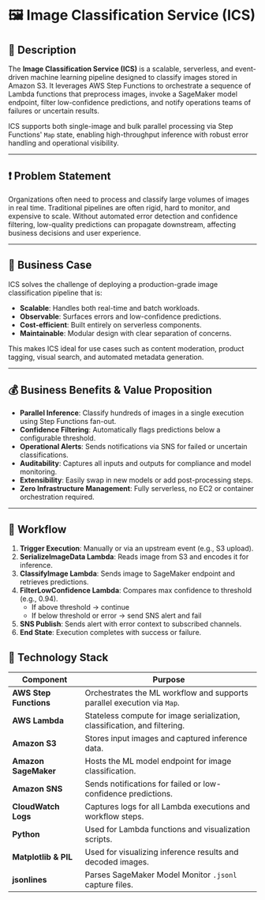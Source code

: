 # 🖼️ Image Classification Service (ICS)

## 📜 Description
The **Image Classification Service (ICS)** is a scalable, serverless, and event-driven machine learning pipeline designed to classify images stored in Amazon S3. It leverages AWS Step Functions to orchestrate a sequence of Lambda functions that preprocess images, invoke a SageMaker model endpoint, filter low-confidence predictions, and notify operations teams of failures or uncertain results.

ICS supports both single-image and bulk parallel processing via Step Functions' `Map` state, enabling high-throughput inference with robust error handling and operational visibility.

---

## ❗ Problem Statement
Organizations often need to process and classify large volumes of images in real time. Traditional pipelines are often rigid, hard to monitor, and expensive to scale. Without automated error detection and confidence filtering, low-quality predictions can propagate downstream, affecting business decisions and user experience.

---

## 💼 Business Case
ICS solves the challenge of deploying a production-grade image classification pipeline that is:
- **Scalable**: Handles both real-time and batch workloads.
- **Observable**: Surfaces errors and low-confidence predictions.
- **Cost-efficient**: Built entirely on serverless components.
- **Maintainable**: Modular design with clear separation of concerns.

This makes ICS ideal for use cases such as content moderation, product tagging, visual search, and automated metadata generation.

---

## 💰 Business Benefits & Value Proposition
- **Parallel Inference**: Classify hundreds of images in a single execution using Step Functions fan-out.
- **Confidence Filtering**: Automatically flags predictions below a configurable threshold.
- **Operational Alerts**: Sends notifications via SNS for failed or uncertain classifications.
- **Auditability**: Captures all inputs and outputs for compliance and model monitoring.
- **Extensibility**: Easily swap in new models or add post-processing steps.
- **Zero Infrastructure Management**: Fully serverless, no EC2 or container orchestration required.

---

## 🔄 Workflow
1. **Trigger Execution**: Manually or via an upstream event (e.g., S3 upload).
2. **SerializeImageData Lambda**: Reads image from S3 and encodes it for inference.
3. **ClassifyImage Lambda**: Sends image to SageMaker endpoint and retrieves predictions.
4. **FilterLowConfidence Lambda**: Compares max confidence to threshold (e.g., 0.94).
   - If above threshold → continue
   - If below threshold or error → send SNS alert and fail
5. **SNS Publish**: Sends alert with error context to subscribed channels.
6. **End State**: Execution completes with success or failure.


## 🧰 Technology Stack

| Component         | Purpose                                                                 |
|------------------|-------------------------------------------------------------------------|
| **AWS Step Functions** | Orchestrates the ML workflow and supports parallel execution via `Map`. |
| **AWS Lambda**         | Stateless compute for image serialization, classification, and filtering. |
| **Amazon S3**          | Stores input images and captured inference data.                        |
| **Amazon SageMaker**   | Hosts the ML model endpoint for image classification.                   |
| **Amazon SNS**         | Sends notifications for failed or low-confidence predictions.           |
| **CloudWatch Logs**    | Captures logs for all Lambda executions and workflow steps.             |
| **Python**             | Used for Lambda functions and visualization scripts.                    |
| **Matplotlib & PIL**   | Used for visualizing inference results and decoded images.              |
| **jsonlines**          | Parses SageMaker Model Monitor `.jsonl` capture files.                  |
